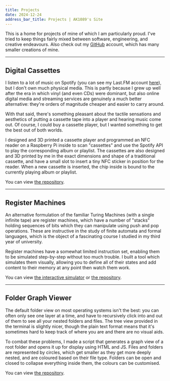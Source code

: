 ```yaml
---
title: Projects
date: 2024-12-24
address_bar_title: Projects | AK1089's Site
---
```


This is a home for projects of mine of which I am particularly proud. I've tried to keep things fairly mixed between software, engineering, and creative endeavours. Also check out my [GitHub](https://github.com/ak1089/) account, which has many smaller creations of mine.

----------

## Digital Cassettes

I listen to a lot of music on Spotify (you can see my Last.FM account [here](https://www.last.fm/user/AK1089-/library)), but I don't own much physical media. This is partly because I grew up well after the era in which vinyl (and even CDs) were dominant, but also online digital media and streaming services are genuinely a much better alternative: they're orders of magnitude cheaper and easier to carry around.

With that said, there's something pleasant about the tactile sensations and aesthetics of putting a cassette tape into a player and hearing music come out. Of course, I could buy a cassette player, but I wanted something to get the best out of both worlds.

I designed and 3D printed a cassette player and programmed an NFC reader on a Raspberry Pi inside to scan "cassettes" and use the Spotify API to play the corresponding album or playlist. The cassettes are also designed and 3D printed by me in the exact dimensions and shape of a traditional cassette, and have a small slot to insert a tiny NFC sticker in position for the reader. When a new cassette is inserted, the chip inside is bound to the currently playing album or playlist.

You can view [the repository](https://github.com/AK1089/digital-cassettes).

----------

## Register Machines

An alternative formulation of the familiar Turing Machines (with a single infinite tape) are register machines, which have a number of "stacks" holding sequences of bits which they can manipulate using push and pop operations. These are instructive in the study of finite automata and formal languages, which is the object of a fascinating course I studied in my third year of university.

Register machines have a somewhat limited instruction set, enabling them to be simulated step-by-step without too much trouble. I built a tool which simulates them visually, allowing you to define all of their states and add content to their memory at any point then watch them work.

You can view [the interactive simulator](/register-machines) or [the repository](https://github.com/AK1089/register-machines).

----------

## Folder Graph Viewer

The default folder view on most operating systems isn't the best: you can often only see one layer at a time, and have to recursively click into and out of them to see all your nested folders and files. The tree view provided in the terminal is slightly nicer, though the plain text format means that it's sometimes hard to keep track of where you are and there are no visual aids.

To combat these problems, I made a script that generates a graph view of a root folder and opens it up for display using HTML and JS. Files and folders are represented by circles, which get smaller as they get more deeply nested, and are coloured based on their file type. Folders can be open and closed to collapse everything inside them, the colours can be customised.

You can view [the repository](https://github.com/AK1089/folder-graph-viewer).
